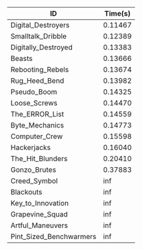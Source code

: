 |ID|Time(s)|
|-|-|
|Digital_Destroyers|0.11467|
|Smalltalk_Dribble|0.12389|
|Digitally_Destroyed|0.13383|
|Beasts|0.13666|
|Rebooting_Rebels|0.13674|
|Rug_Heed_Bend|0.13982|
|Pseudo_Boom|0.14325|
|Loose_Screws|0.14470|
|The_ERROR_List|0.14559|
|Byte_Mechanics|0.14773|
|Computer_Crew|0.15598|
|Hackerjacks|0.16040|
|The_Hit_Blunders|0.20410|
|Gonzo_Brutes|0.37883|
|Creed_Symbol|inf|
|Blackouts|inf|
|Key_to_Innovation|inf|
|Grapevine_Squad|inf|
|Artful_Maneuvers|inf|
|Pint_Sized_Benchwarmers|inf|
